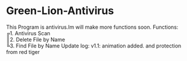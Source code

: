# Green-Lion-Antivirus
This Program is antivirus.Im will make more functions soon.
Functions:                                                                                                                                                                                                                                                                          
╔1. Antivirus Scan                                                                                                                                                                                                                                                                         
║2. Delete File by Name                                                                                                                                                                                                                                                                                                                                                       
╚3. Find File by Name                                                                                                                                                                                                    Update log: v1.1: animation added. and protection from red tiger
